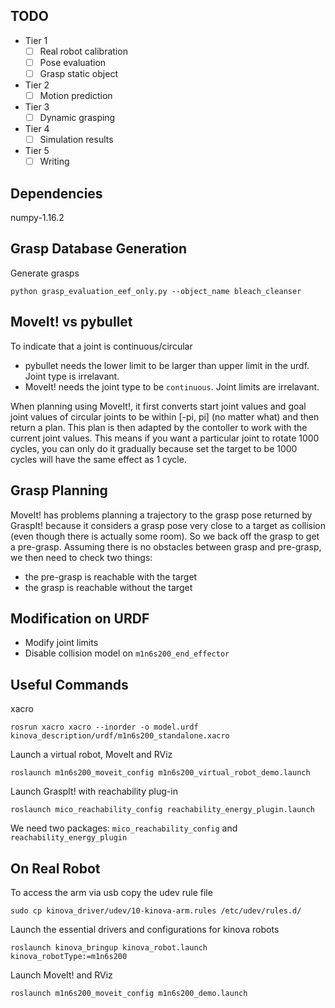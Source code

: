 ## TODO 
- Tier 1
    - [ ] Real robot calibration
    - [ ] Pose evaluation
    - [ ] Grasp static object
- Tier 2
    - [ ] Motion prediction
- Tier 3
    - [ ] Dynamic grasping
- Tier 4
    - [ ] Simulation results
- Tier 5
    - [ ] Writing

## Dependencies
numpy-1.16.2


## Grasp Database Generation
Generate grasps
```
python grasp_evaluation_eef_only.py --object_name bleach_cleanser
```


## MoveIt! vs pybullet
To indicate that a joint is continuous/circular
- pybullet needs the lower limit to be larger than upper limit in the urdf. Joint type is irrelavant.
- MoveIt! needs the joint type to be `continuous`. Joint limits are irrelavant.

When planning using MoveIt!, it first converts start joint values and goal joint values of circular joints 
to be within [-pi, pi] (no matter what) and then return a plan. This plan is then adapted by
the contoller to work with the current joint values. This means if you want a particular joint 
to rotate 1000 cycles, you can only do it gradually because set the target to be 1000 cycles 
will have the same effect as 1 cycle.

## Grasp Planning
MoveIt! has problems planning a trajectory to the grasp pose returned by GraspIt! because it considers a grasp 
pose very close to a target as collision (even though there is actually some room). So we back off the grasp 
to get a pre-grasp. Assuming there is no obstacles between grasp and pre-grasp, we then need to check two things:
- the pre-grasp is reachable with the target
- the grasp is reachable without the target

## Modification on URDF
- Modify joint limits
- Disable collision model on `m1n6s200_end_effector`
 
## Useful Commands
xacro
```
rosrun xacro xacro --inorder -o model.urdf kinova_description/urdf/m1n6s200_standalone.xacro
```

Launch a virtual robot, MoveIt and RViz
```
roslaunch m1n6s200_moveit_config m1n6s200_virtual_robot_demo.launch
```

Launch GraspIt! with reachability plug-in
```
roslaunch mico_reachability_config reachability_energy_plugin.launch
```
We need two packages: `mico_reachability_config` and `reachability_energy_plugin`


## On Real Robot
To access the arm via usb copy the udev rule file
```
sudo cp kinova_driver/udev/10-kinova-arm.rules /etc/udev/rules.d/
```
Launch the essential drivers and configurations for kinova robots
```
roslaunch kinova_bringup kinova_robot.launch kinova_robotType:=m1n6s200
```
Launch MoveIt! and RViz
```
roslaunch m1n6s200_moveit_config m1n6s200_demo.launch
```
